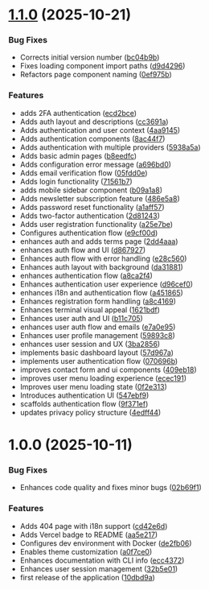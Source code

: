 # [1.1.0](https://github.com/nitrokit/nitrokit-nextjs/compare/v1.0.0...v1.1.0) (2025-10-21)

### Bug Fixes

- Corrects initial version number ([bc04b9b](https://github.com/nitrokit/nitrokit-nextjs/commit/bc04b9bef77621907ae180d0c9bea3464d767771))
- Fixes loading component import paths ([d9d4296](https://github.com/nitrokit/nitrokit-nextjs/commit/d9d429650ab2c11fc30329bfd4225a86ad05a6a2))
- Refactors page component naming ([0ef975b](https://github.com/nitrokit/nitrokit-nextjs/commit/0ef975b5c9ebe9bae1d77d9b2f82ca50f876516f))

### Features

- adds 2FA authentication ([ecd2bce](https://github.com/nitrokit/nitrokit-nextjs/commit/ecd2bce9bec7c95f6244605a89ec3a883668d494))
- Adds auth layout and descriptions ([cc3691a](https://github.com/nitrokit/nitrokit-nextjs/commit/cc3691ae90ecf15b544fb1441e29189d2edce7ea))
- Adds authentication and user context ([4aa9145](https://github.com/nitrokit/nitrokit-nextjs/commit/4aa9145f1ca248c78925b9a8a0c59d50196cf04f))
- Adds authentication components ([8ac44f7](https://github.com/nitrokit/nitrokit-nextjs/commit/8ac44f7901f2b2b7ded1be0f65a3a341eb5d003e))
- Adds authentication with multiple providers ([5938a5a](https://github.com/nitrokit/nitrokit-nextjs/commit/5938a5aeedee80a304e62e38bbb099e90833603e))
- Adds basic admin pages ([b8eedfc](https://github.com/nitrokit/nitrokit-nextjs/commit/b8eedfc363f537622f33349d4f1ff76bf1bba179))
- Adds configuration error message ([a696bd0](https://github.com/nitrokit/nitrokit-nextjs/commit/a696bd0ef88be7543a34a1dfe36a2b46700b32ed))
- Adds email verification flow ([05fdd0e](https://github.com/nitrokit/nitrokit-nextjs/commit/05fdd0e8d25cfcc06eed16fdcc6a964127305888))
- Adds login functionality ([71561b7](https://github.com/nitrokit/nitrokit-nextjs/commit/71561b73222fc426c5b24f475eac97a1f7715908))
- adds mobile sidebar component ([b09a1a8](https://github.com/nitrokit/nitrokit-nextjs/commit/b09a1a80969b9ca6d954e3c76abe0c7186228742))
- Adds newsletter subscription feature ([486e5a8](https://github.com/nitrokit/nitrokit-nextjs/commit/486e5a8705da955ed5db26de62124d4f1a85ad12))
- Adds password reset functionality ([a1aff57](https://github.com/nitrokit/nitrokit-nextjs/commit/a1aff57586c0ee0c70797bdbcb1d48b3a2713d25))
- Adds two-factor authentication ([2d81243](https://github.com/nitrokit/nitrokit-nextjs/commit/2d81243c63cdc1ca664372b5b63ee43aa79e3328))
- Adds user registration functionality ([a25e7be](https://github.com/nitrokit/nitrokit-nextjs/commit/a25e7be9c23631aa61bc5c1c3fe2b4e425b8bb6e))
- Configures authentication flow ([e9cf00d](https://github.com/nitrokit/nitrokit-nextjs/commit/e9cf00d3bbcc53a765ddd0e98595547cfab2fe03))
- enhances auth and adds terms page ([2dd4aaa](https://github.com/nitrokit/nitrokit-nextjs/commit/2dd4aaa79fd5d28a928ce3b32e55358b6a13eb19))
- enhances auth flow and UI ([d867927](https://github.com/nitrokit/nitrokit-nextjs/commit/d86792772b1c689e0c1ab0831fd69f3e712552e8))
- Enhances auth flow with error handling ([e28c560](https://github.com/nitrokit/nitrokit-nextjs/commit/e28c56077d2d9fe8c720bad66baedef011936f02))
- Enhances auth layout with background ([da31881](https://github.com/nitrokit/nitrokit-nextjs/commit/da31881dd2705435d3e3e866fd416ed6d0821fc0))
- enhances authentication flow ([a8ca2f4](https://github.com/nitrokit/nitrokit-nextjs/commit/a8ca2f48970cd18217822dc0377e86f020f8f30e))
- Enhances authentication user experience ([d96cef0](https://github.com/nitrokit/nitrokit-nextjs/commit/d96cef06c59e3c02f86020b7e0574575b5a0224f))
- enhances i18n and authentication flow ([a451865](https://github.com/nitrokit/nitrokit-nextjs/commit/a451865f14d476253e1ba38024bbfc441df72785))
- Enhances registration form handling ([a8c4169](https://github.com/nitrokit/nitrokit-nextjs/commit/a8c41692e4b52a6be88269b09fe17d34e550e79a))
- Enhances terminal visual appeal ([1621bdf](https://github.com/nitrokit/nitrokit-nextjs/commit/1621bdf6d64235079ca1ec7876d9ea3014ca0792))
- Enhances user auth and UI ([b11c705](https://github.com/nitrokit/nitrokit-nextjs/commit/b11c705ac685e57371e4e7525440dc0b98a4357b))
- enhances user auth flow and emails ([e7a0e95](https://github.com/nitrokit/nitrokit-nextjs/commit/e7a0e95274e665079bcdf8e85ac8b330a8d82b9a))
- Enhances user profile management ([59893c8](https://github.com/nitrokit/nitrokit-nextjs/commit/59893c80d5819106504269d2fd6a03ffea13bb02))
- enhances user session and UX ([3ba2856](https://github.com/nitrokit/nitrokit-nextjs/commit/3ba285600f50c38dc74bdd9d7232b4cc43748512))
- implements basic dashboard layout ([57d967a](https://github.com/nitrokit/nitrokit-nextjs/commit/57d967aa1c45c1e67b2208e30242dc4ca142951c))
- implements user authentication flow ([070696b](https://github.com/nitrokit/nitrokit-nextjs/commit/070696bcc54d704c35eb760b71e092214b1bbd62))
- improves contact form and ui components ([409eb18](https://github.com/nitrokit/nitrokit-nextjs/commit/409eb184b0557a226383760f691397546c546a07))
- improves user menu loading experience ([ecec191](https://github.com/nitrokit/nitrokit-nextjs/commit/ecec1914832e6a76e627e6776393e6ae6426a602))
- Improves user menu loading state ([0f2e313](https://github.com/nitrokit/nitrokit-nextjs/commit/0f2e313dbac477704c3d0e38f520944b3607acd1))
- Introduces authentication UI ([547ebf9](https://github.com/nitrokit/nitrokit-nextjs/commit/547ebf95ec1789d74bab05363e39bfbd7c3ac4fd))
- scaffolds authentication flow ([9f371ef](https://github.com/nitrokit/nitrokit-nextjs/commit/9f371efaf2cdef1c85d1274ea77e203f4b85bcf6))
- updates privacy policy structure ([4edff44](https://github.com/nitrokit/nitrokit-nextjs/commit/4edff446935695a16bf0cd753a0f2c3a433271d0))

# 1.0.0 (2025-10-11)

### Bug Fixes

- Enhances code quality and fixes minor bugs ([02b69f1](https://github.com/nitrokit/nitrokit-nextjs/commit/02b69f11c1c5fad4c93f2f8117e0132407018cf1))

### Features

- Adds 404 page with i18n support ([cd42e6d](https://github.com/nitrokit/nitrokit-nextjs/commit/cd42e6df3e6d21c0f3cc4be676b99205fdd8a807))
- Adds Vercel badge to README ([aa5e217](https://github.com/nitrokit/nitrokit-nextjs/commit/aa5e217c930486d9a3b61cdb9c3ee58f01d3e2e1))
- Configures dev environment with Docker ([de2fb06](https://github.com/nitrokit/nitrokit-nextjs/commit/de2fb06501a04a7df686dc0a4ce3ce9c0b21e961))
- Enables theme customization ([a0f7ce0](https://github.com/nitrokit/nitrokit-nextjs/commit/a0f7ce071ed590dc8377bff1f3f6274b37950d37))
- Enhances documentation with CLI info ([ecc4372](https://github.com/nitrokit/nitrokit-nextjs/commit/ecc4372f1934e1a0edfba68c262e86042774648f))
- Enhances user session management ([32b5e01](https://github.com/nitrokit/nitrokit-nextjs/commit/32b5e0184f755d285b0c6fd8edc3f4910a497987))
- first release of the application ([10dbd9a](https://github.com/nitrokit/nitrokit-nextjs/commit/10dbd9aa1da4edb60632f5b0facea5fd01454c33))

